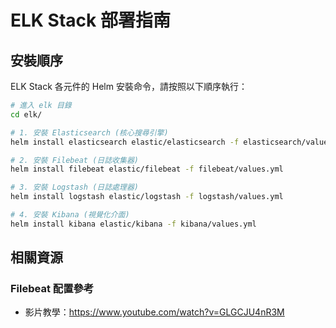 # ELK Stack 部署指南

## 安裝順序

ELK Stack 各元件的 Helm 安裝命令，請按照以下順序執行：

```bash
# 進入 elk 目錄
cd elk/

# 1. 安裝 Elasticsearch (核心搜尋引擎)
helm install elasticsearch elastic/elasticsearch -f elasticsearch/values.yml

# 2. 安裝 Filebeat (日誌收集器)
helm install filebeat elastic/filebeat -f filebeat/values.yml

# 3. 安裝 Logstash (日誌處理器)
helm install logstash elastic/logstash -f logstash/values.yml

# 4. 安裝 Kibana (視覺化介面)
helm install kibana elastic/kibana -f kibana/values.yml
```

## 相關資源

### Filebeat 配置參考

- 影片教學：https://www.youtube.com/watch?v=GLGCJU4nR3M
